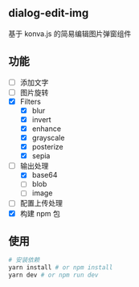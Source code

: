 <!--
 * @Author: June
 * @Description:
 * @Date: 2023-01-17 12:46:35
 * @LastEditors: June
 * @LastEditTime: 2023-03-04 00:44:12
-->

## dialog-edit-img

基于 konva.js 的简易编辑图片弹窗组件

## 功能

-   [ ] 添加文字
-   [ ] 图片旋转
-   [x] Filters
    -   [x] blur
    -   [x] invert
    -   [x] enhance
    -   [x] grayscale
    -   [x] posterize
    -   [x] sepia
-   [ ] 输出处理
    -   [x] base64
    -   [ ] blob
    -   [ ] image
-   [ ] 配置上传处理
-   [x] 构建 npm 包

## 使用

```bash
# 安装依赖
yarn install # or npm install
yarn dev # or npm run dev
```
